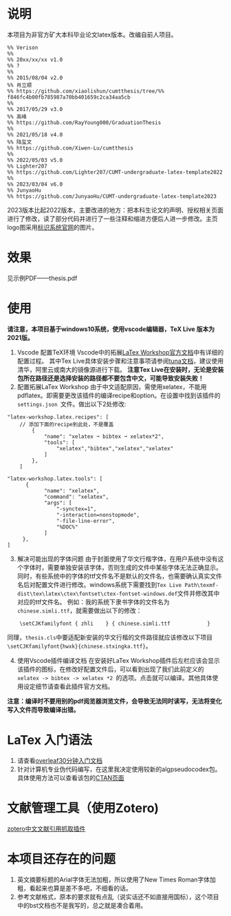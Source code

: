 # 说明
本项目为非官方矿大本科毕业论文latex版本。改编自前人项目。

```
%% Verison
%% 
%% 20xx/xx/xx v1.0 
%% ?
%% 
%% 2015/08/04 v2.0
%% 肖立顺
%% https://github.com/xiaolishun/cumtthesis/tree/%% f846fc4b00fb785987a70bb401659c2ca34aa5cb
%% 
%% 2017/05/29 v3.0 
%% 高峰
%% https://github.com/RayYoung000/GraduationThesis
%% 
%% 2021/05/18 v4.0
%% 陆玺文
%% https://github.com/Xiwen-Lu/cumtthesis
%% 
%% 2022/05/03 v5.0
%% Lighter207
%% https://github.com/Lighter207/CUMT-undergraduate-latex-template2022
%% 
%% 2023/03/04 v6.0
%% JunyaoHu
%% https://github.com/JunyaoHu/CUMT-undergraduate-latex-template2023
```

2023版本比起2022版本，主要改进的地方：把本科生论文的声明、授权相关页面进行了修改，读了部分代码并进行了一些注释和缩进方便后人进一步修改。主页logo图采用[标识系统官网](https://www.cumt.edu.cn/19843/list.htm)的图片。

# 效果
见示例PDF——thesis.pdf

# 使用
**请注意，本项目基于windows10系统，使用vscode编辑器，TeX Live 版本为2021版。**
1. Vscode 配置TeX环境
Vscode中的拓展[LaTex Workshop官方文档](https://github.com/James-Yu/LaTeX-Workshop/wiki/Install#installation)中有详细的配置过程。
其中Tex Live具体安装步骤和注意事项请参阅[tuna文档](https://mirrors.tuna.tsinghua.edu.cn/help/CTAN/)，建议使用清华，阿里云或南大的镜像源进行下载。
**注意Tex Live在安装时，无论是安装包所在路径还是选择安装的路径都不要包含中文，可能导致安装失败！**
2. 配置拓展LaTex Workshop
由于中文适配原因，需使用xelatex，不能用pdflatex。即需要更改该插件的编译recipe和option。在设置中找到该插件的 `settings.json `文件。做出以下2处修改:
```
"latex-workshop.latex.recipes": [
    // 添加下面的recipe到此处，不是覆盖
        {
            "name": "xelatex ➞ bibtex ➞ xelatex*2",
            "tools": [
                "xelatex","bibtex","xelatex","xelatex"
            ]
        },
    ]

"latex-workshop.latex.tools": [
      {
            "name": "xelatex",
            "command": "xelatex",
            "args": [
                "-synctex=1",
                "-interaction=nonstopmode",
                "-file-line-error",
                "%DOC%"
            ]
     },
]
```
3. 解决可能出现的字体问题
由于封面使用了华文行楷字体，在用户系统中没有这个字体时，需要单独安装该字体，否则生成的文件中某些字体无法正确显示。同时，有些系统中的字体的ttf文件名不是默认的文件名，也需要确认真实文件名后对配置文件进行修改。windows系统下需要找到`Tex Live Path\texmf-dist\tex\latex\ctex\fontset\ctex-fontset-windows.def`文件并修改其中对应的ttf文件名。
例如：我的系统下隶书字体的文件名为`chinese.simli.ttf`，就需要做出以下的修改：
```
    \setCJKfamilyfont { zhli    } { chinese.simli.ttf            } 
```
同理，`thesis.cls`中要适配新安装的华文行楷的文件路径就应该修改以下项目`\setCJKfamilyfont{hwxk}{chinese.stxingka.ttf}`。

4. 使用Vscode插件编译文档
在安装好LaTex Workshop插件后左栏应该会显示该插件的图标，在修改好配置文件后，可以看到出现了我们此前定义的`xelatex -> bibtex -> xelatex *2 `的选项。点击就可以编译。其他具体使用设定细节请查看此插件官方文档。

**注意：编译时不要用别的pdf阅览器浏览文件，会导致无法同时读写，无法将变化写入文件而导致编译出错。**

# LaTex 入门语法
1. 请查看[overleaf30分钟入门文档](https://www.overleaf.com/learn/latex/Learn_LaTeX_in_30_minutes)
2. 针对计算机专业伪代码编写，在这里我决定使用较新的algpseudocodex包。具体使用方法可以查看该包的[CTAN页面](https://ctan.org/pkg/algpseudocodex)

# 文献管理工具（使用Zotero)
[zotero中文文献引用抓取插件](https://github.com/l0o0/translators_CN)

# 本项目还存在的问题
1. 英文摘要标题的Arial字体无法加粗，所以使用了New Times Roman字体加粗，看起来也算是差不多吧，不细看的话。
2. 参考文献格式，原本的要求就有点乱（说实话还不如直接用国标），这个项目中的bst文档也不是我写的，总之就是凑合着用。

